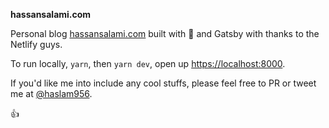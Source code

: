 **hassansalami.com**

Personal blog [hassansalami.com](https://hassansalami.com) built with 🧡 and Gatsby with thanks to the Netlify guys.

To run locally, `yarn`, then `yarn dev`, open up [https://localhost:8000](https://localhost:8000).

If you'd like me into include any cool stuffs, please feel free to PR or tweet me at [@haslam956](https://twitter.com/haslam956).

👍
